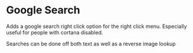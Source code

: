 # Google Search

Adds a google search right click option for the right click menu.
Especially useful for people with cortana disabled.

Searches can be done off both text as well as a reverse image lookup
